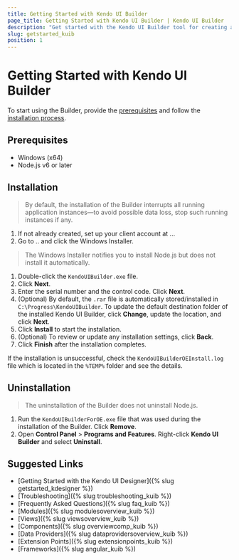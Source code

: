 ```yaml
---
title: Getting Started with Kendo UI Builder
page_title: Getting Started with Kendo UI Builder | Kendo UI Builder
description: "Get started with the Kendo UI Builder tool for creating and managing Angular and AngularJS-based web applications."
slug: getstarted_kuib
position: 1
---
```


# Getting Started with Kendo UI Builder

To start using the Builder, provide the [prerequisites](#toc-prerequisites) and follow the [installation process](#toc-installation).  

## Prerequisites

* Windows (x64)
* Node.js v6 or later

## Installation

> By default, the installation of the Builder interrupts all running application instances&mdash;to avoid possible data loss, stop such running instances if any.

1. If not already created, set up your client account at ...
1. Go to .. and click the Windows Installer.

  > The Windows Installer notifies you to install Node.js but does not install it automatically.

1. Double-click the `KendoUIBuilder.exe` file.
2. Click **Next**.
3. Enter the serial number and the control code. Click **Next**.
4. (Optional) By default, the `.rar` file is automatically stored/installed in `C:\Progress\KendoUIBuilder`. To update the default destination folder of the installed Kendo UI Builder, click **Change**, update the location, and click **Next**.
5. Click **Install** to start the installation.
1. (Optional) To review or update any installation settings, click **Back**.
6. Click **Finish** after the installation completes.

If the installation is unsuccessful, check the `KendoUIBuilderOEInstall.log` file which is located in the `%TEMP%` folder and see the details.

## Uninstallation

> The uninstallation of the Builder does not uninstall Node.js.

1. Run the `KendoUIBuilderForOE.exe` file that was used during the installation of the Builder. Click **Remove**.
1. Open **Control Panel** > **Programs and Features**. Right-click **Kendo UI Builder** and select **Uninstall**.

## Suggested Links

* [Getting Started with the Kendo UI Designer]({% slug getstarted_kdesigner %})
* [Troubleshooting]({% slug troubleshooting_kuib %})
* [Frequently Asked Questions]({% slug faq_kuib %})
* [Modules]({% slug modulesoverview_kuib %})
* [Views]({% slug viewsoverview_kuib %})
* [Components]({% slug overviewcomp_kuib %})
* [Data Providers]({% slug dataprovidersoverview_kuib %})
* [Extension Points]({% slug extensionpoints_kuib %})
* [Frameworks]({% slug angular_kuib %})
